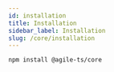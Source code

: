 ```yaml
---
id: installation
title: Installation
sidebar_label: Installation
slug: /core/installation
---
```


```bash npm2yarn
npm install @agile-ts/core 
```